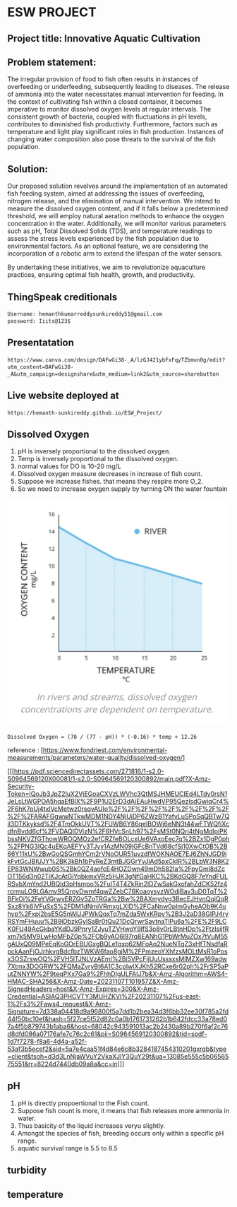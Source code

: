 # ESW PROJECT

## Project title:  Innovative Aquatic Cultivation

## Problem statement:

The irregular provision of food to fish often results in instances of overfeeding or underfeeding, subsequently leading to diseases. The release of ammonia into the water necessitates manual intervention for feeding. In the context of cultivating fish within a closed container, it becomes imperative to monitor dissolved oxygen levels at regular intervals. The consistent growth of bacteria, coupled with fluctuations in pH levels, contributes to diminished fish productivity. Furthermore, factors such as temperature and light play significant roles in fish production. Instances of changing water composition also pose threats to the survival of the fish population.


## Solution:

Our proposed solution revolves around the implementation of an automated fish feeding system, aimed at addressing the issues of overfeeding, nitrogen release, and the elimination of manual intervention. We intend to measure the dissolved oxygen content, and if it falls below a predetermined threshold, we will employ natural aeration methods to enhance the oxygen concentration in the water. Additionally, we will monitor various parameters such as pH, Total Dissolved Solids (TDS), and temperature readings to assess the stress levels experienced by the fish population due to environmental factors.  As an optional feature, we are considering the incorporation of a robotic arm to extend the lifespan of the water sensors.

By undertaking these initiatives, we aim to revolutionize aquaculture practices, ensuring optimal fish health, growth, and productivity.


## ThingSpeak creditionals
```
Username: hemanthkumarreddysunkireddy51@gmail.com
password: Iiits@123$
```

## Presentatation
```
https://www.canva.com/design/DAFwGi38-_A/lzGJ421ybFxFqyTZbmun0g/edit?utm_content=DAFwGi38-_A&utm_campaign=designshare&utm_medium=link2&utm_source=sharebutton
```
## Live website deployed at
```
https://hemanth-sunkireddy.github.io/ESW_Project/
```


## Dissolved Oxygen
1. pH is inversely proportional to the dissolved oxygen.
2. Temp is inversely proportional to the dissolved oxygen.
3. normal values for DO is 10-20 mg/L
4. Dissolved oxygen measure decreases in increase of fish count.
5. Suppose we increase fishes. that means they respire more O_2.
6. So we need to increase oxygen supply by turning ON the water fountain

![graph relation b/w DO and temp](dissolvedOxygen_temperature.jpg)

```
Dissolved Oxygen = (70 / (77 - pH)) * (-0.16) * temp + 12.26 
```

reference : 
[https://www.fondriest.com/environmental-measurements/parameters/water-quality/dissolved-oxygen/]

[[[https://pdf.sciencedirectassets.com/271816/1-s2.0-S0964569120X00081/1-s2.0-S0964569120300892/main.pdf?X-Amz-Security-Token=IQoJb3JpZ2luX2VjEGoaCXVzLWVhc3QtMSJHMEUCIEd4LTdy0rsN1JeLsLtWGPOA5hqaEfBlX%2F9P1U2ErD3dAiEAuHwdVP95QezlsdGwiqCr4%2F6hK7pUj4txlVcMetwz0rsqvAUIo%2F%2F%2F%2F%2F%2F%2F%2F%2F%2F%2FARAFGgwwNTkwMDM1NDY4NjUiDP6ZWzB1YafvLuSPoSqQBTw7Qil3DTKkyksd%2F4TmOkkUVT%2FUWB6Y86qeIBOWj6eNN3t44wFTWQfiXcdfnBvdd6cf%2FVDAQIDVizN%2F6HVcSnLh97%2FsMSt0NQri4tNgMdlpiPKbssNKVZfGThowWROQMOz2efCRZfeBOLcxUe6VAxoEec7q%2BZx1DgP0ph%2FPNG3IQc4uEKqAEFYy3TJyy1AzMN09jGFcBnTVd68cfSj10XwCtOB%2B66Y11kU%2BwGoQSGmhYCm2rVNoOUR51uvzdfWOKNAOE7EJ6ZhNJGD9ikFvtGcJBIUJY%2BK3kBh1bPyReZ3mtBJGGrYvJlAd5axCkIR%2BLbW3N8K2EP83WNWwub0S%2Bk0QZ4aofcE4HOZDwn49mDh582Ia%2FpyGml8dZcOT156d3n02TiKJcAtGiYqbkmxVRz5HJK3gNfGaHKC%2BKdGQ8F7eYndFULRSvbXmYnd2UBQld3pHsmpo%2FulT4T4ZkRin2lDZwSakGxofahZdCK52fz4rcrmuLO9LGAmv95QrpyDwmf4qwZZebC76KoaoysyzWOdjBav3uD0TqT%2BFkOi%2FeYVGrwvERZGv5ZoTRGa%2Bw%2BAXmydyg3BecEJHvnQqiQqRSxz8Yk6iVFuSxS%2FDM1dNmiVRmxgLXID%2FCaNnw0plmGyheAOb9K4uhyp%2Fxpj2bsE5G5nWlJJPWkQqxTq7mZda5WxKRpv%2B3J2aD38GIPJ4ryRSYmFHuuu%2B9iDbzkGylSaBr0tQu21DcQrwrSavtnaTlPu6a%2FE%2F9LCK0FU49AcGkbaYKdDJ9Pnry1ZJyuTZVHwoY9lfS3o8v0rLBtnHDp%2FtzIsijfRxm7k5MV9LwHoMFbZ0p%2FOb9yAO6l97rq8EANhG1PbWrMuZOx7tVuM55gAUxQ09MPeEqKoGOrEBUGxgBQLe1qxp62MFoAq2NueNTqZ3xHfTNsdfaRpckAanFjOJrhkvgBdcfbzTWKW6fao8gjM%2FPmzeoYXhfzsMOLtMsR1oPosx3OSZrswOQ%2FVH5lTJNLVzAEmI%2Bi5VPcFijUuUsssxsMIMZXw169adw7Xtmx3DOGRW%2FQMaZyryBt6A1C3cpIwlXJKh52RCxe6r02ph%2FrSP5aPutZNNYW%2F9teqPXx7Ga9%2FhhDIgULFAIJ7b&X-Amz-Algorithm=AWS4-HMAC-SHA256&X-Amz-Date=20231107T101957Z&X-Amz-SignedHeaders=host&X-Amz-Expires=300&X-Amz-Credential=ASIAQ3PHCVTY3MUHZKVI%2F20231107%2Fus-east-1%2Fs3%2Faws4_request&X-Amz-Signature=7d338a04418d9a96800f5a7dd1b2bea34d3f6bb32ee30f785a2fd44f50bc10ef&hash=5f27ce5f52d82c0a0b1761731262b1b642fdcc33a78ed07a4f5b879743b1aba6&host=68042c943591013ac2b2430a89b270f6af2c76d8dfd086a07176afe7c76c2c61&pii=S0964569120300892&tid=spdf-1d7f7278-f8a6-4d4a-a52f-53af3b5ecef2&sid=5a7e4caa51f4d84e6c8b3284187454310201gxrqb&type=client&tsoh=d3d3LnNjaWVuY2VkaXJlY3QuY29t&ua=13085e555c5b0656575551&rr=8224d7440db09a8a&cc=in]]]


## pH

1. pH is directly propoertional to the Fish count.
2. Suppose fish count is more, it means that fish releases more ammonia in water.
3. Thus basicity of the liquid increases veryu slightly.
4. Amongst the species of fish, breeding occurs only within a specific pH range.
5. aquatic survival range is 5.5 to 8.5

## turbidity 

## temperature

